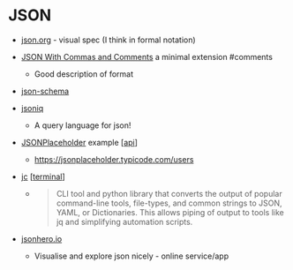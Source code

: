 JSON
====

* [json.org](https://www.json.org/) - visual spec (I think in formal notation)
* [JSON With Commas and Comments](https://nigeltao.github.io/blog/2021/json-with-commas-comments.html) a minimal extension #comments
    * Good description of format
* [json-schema](https://json-schema.org/)
* [jsoniq](https://www.jsoniq.org/)
    * A query language for json!

* [JSONPlaceholder](https://jsonplaceholder.typicode.com/) example [[api]]
    * https://jsonplaceholder.typicode.com/users

* [jc](https://kellyjonbrazil.github.io/jc/) [[terminal]] 
    * > CLI tool and python library that converts the output of popular command-line tools, file-types, and common strings to JSON, YAML, or Dictionaries. This allows piping of output to tools like jq and simplifying automation scripts.

* [jsonhero.io](https://jsonhero.io/)
    * Visualise and explore json nicely - online service/app

[//begin]: # "Autogenerated link references for markdown compatibility"
[api]: api.md "API"
[terminal]: terminal.md "Terminal"
[//end]: # "Autogenerated link references"